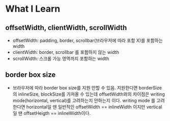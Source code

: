 # What I Learn

## offsetWidth, clientWidth, scrollWidth

- offsetWidth: padding, border, scrollbar(브라우저에 따라 포함 X)를 포함하는 width
- clientWidth: border, scrollbar 를 포함하지 않는 width
- scrollWidth: 스크롤 가능 영역까지 포함하는 width

## border box size

- 브라우저에 따라 border box size를 지원 안할 수 있음.
  지원한다면 borderSize의 inlineSize, blockSize를 가져올 수 있는데 offsetWidth와의 차이점은 writing mode(horizontal, vertical)를 고려하는지 안하는지 이다.
  writing mode 를 고려한다면 horizontal일 땐 일반적인 offsetWidth == inlineWidth 이지만 vertical일 땐 offsetHeigth == inlineWidth이다.
